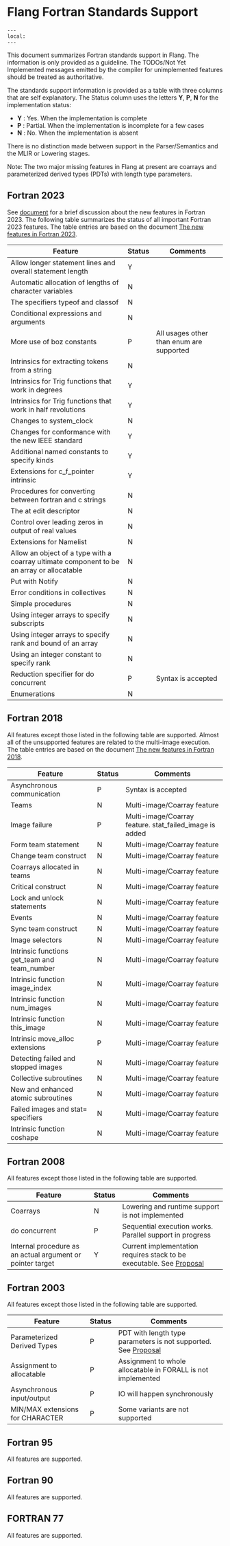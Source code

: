 <!--===- docs/FortranStandardsSupport.md

   Part of the LLVM Project, under the Apache License v2.0 with LLVM Exceptions.
   See https://llvm.org/LICENSE.txt for license information.
   SPDX-License-Identifier: Apache-2.0 WITH LLVM-exception

-->

# Flang Fortran Standards Support

```{contents}
---
local:
---
```

This document summarizes Fortran standards support in Flang. The information is only provided as a guideline. The
TODOs/Not Yet Implemented messages emitted by the compiler for unimplemented features should be treated as authoritative.

The standards support information is provided as a table with three columns that are self explanatory.
The Status column uses the letters **Y**, **P**, **N** for the implementation status:
- **Y** : Yes. When the implementation is complete
- **P** : Partial. When the implementation is incomplete for a few cases
- **N** : No. When the implementation is absent

There is no distinction made between support in the Parser/Semantics and the MLIR or Lowering stages.

Note: The two major missing features in Flang at present are coarrays and parameterized derived types (PDTs) with length type parameters.


## Fortran 2023
See [document](F202X.md) for a brief discussion about the new features in Fortran 2023. The following table summarizes the
status of all important Fortran 2023 features. The table entries are based on the document [The new features in Fortran 2023](https://wg5-fortran.org/N2201-N2250/N2212.pdf).

| Feature                                                    | Status | Comments                                                |
|------------------------------------------------------------|--------|---------------------------------------------------------|
| Allow longer statement lines and overall statement length  | Y      | |
| Automatic allocation of lengths of character variables     | N      | |
| The specifiers typeof and classof                          | N      | |
| Conditional expressions and arguments                      | N      | |
| More use of boz constants                                  | P      | All usages other than enum are supported |
| Intrinsics for extracting tokens from a string             | N      | |
| Intrinsics for Trig functions that work in degrees         | Y      | |
| Intrinsics for Trig functions that work in half revolutions| Y      | |
| Changes to system_clock                                    | N      | |
| Changes for conformance with the new IEEE standard         | Y      | |
| Additional named constants to specify kinds                | Y      | |
| Extensions for c_f_pointer intrinsic                       | Y      | |
| Procedures for converting between fortran and c strings    | N      | |
| The at edit descriptor                                     | N      | |
| Control over leading zeros in output of real values        | N      | |
| Extensions for Namelist                                    | N      | |
| Allow an object of a type with a coarray ultimate component to be an array or allocatable | N | |
| Put with Notify                                            | N      | |
| Error conditions in collectives                            | N      | |
| Simple procedures                                          | N      | |
| Using integer arrays to specify subscripts                 | N      | |
| Using integer arrays to specify rank and bound of an array | N      | |
| Using an integer constant to specify rank                  | N      | |
| Reduction specifier for do concurrent                      | P      | Syntax is accepted |
| Enumerations                                               | N      | |

## Fortran 2018
All features except those listed in the following table are supported. Almost all of the unsupported features are related to
the multi-image execution. The table entries are based on the document [The new features in Fortran 2018](https://wg5-fortran.org/N2151-N2200/ISO-IECJTC1-SC22-WG5_N2161_The_New_Features_of_Fortran_2018.pdf).

| Feature                                                    | Status | Comments                                                |
|------------------------------------------------------------|--------|---------------------------------------------------------|
| Asynchronous communication                                 | P      | Syntax is accepted |
| Teams                                                      | N      | Multi-image/Coarray feature |
| Image failure                                              | P      | Multi-image/Coarray feature. stat_failed_image is added |
| Form team statement                                        | N      | Multi-image/Coarray feature |
| Change team construct                                      | N      | Multi-image/Coarray feature |
| Coarrays allocated in teams                                | N      | Multi-image/Coarray feature |
| Critical construct                                         | N      | Multi-image/Coarray feature |
| Lock and unlock statements                                 | N      | Multi-image/Coarray feature |
| Events                                                     | N      | Multi-image/Coarray feature |
| Sync team construct                                        | N      | Multi-image/Coarray feature |
| Image selectors                                            | N      | Multi-image/Coarray feature |
| Intrinsic functions get_team 	and team_number              | N      | Multi-image/Coarray feature |
| Intrinsic function image_index                             | N      | Multi-image/Coarray feature |
| Intrinsic function num_images                              | N      | Multi-image/Coarray feature |
| Intrinsic function this_image                              | N      | Multi-image/Coarray feature |
| Intrinsic move_alloc extensions                            | P      | Multi-image/Coarray feature |
| Detecting failed and stopped images                        | N      | Multi-image/Coarray feature |
| Collective subroutines                                     | N      | Multi-image/Coarray feature |
| New and enhanced atomic subroutines                        | N      | Multi-image/Coarray feature |
| Failed images and stat= specifiers                         | N      | Multi-image/Coarray feature |
| Intrinsic function coshape                                 | N      | Multi-image/Coarray feature |

## Fortran 2008
All features except those listed in the following table are supported.

| Feature                                                    | Status | Comments                                                |
|------------------------------------------------------------|--------|---------------------------------------------------------|
| Coarrays                                                   | N      | Lowering and runtime support is not implemented         |
| do concurrent                                              | P      | Sequential execution works. Parallel support in progress|
| Internal procedure as an actual argument or pointer target | Y      | Current implementation requires stack to be executable. See [Proposal](InternalProcedureTrampolines.md) |

## Fortran 2003
All features except those listed in the following table are supported.

| Feature                                                    | Status | Comments                                                |
|------------------------------------------------------------|--------|---------------------------------------------------------|
| Parameterized Derived Types                                | P      | PDT with length type parameters is not supported. See [Proposal](ParameterizedDerivedTypes.md) |
| Assignment to allocatable                                  | P      | Assignment to whole allocatable in FORALL is not implemented       |
| Asynchronous input/output                                  | P      | IO will happen synchronously                            |
| MIN/MAX extensions for CHARACTER                           | P      | Some variants are not supported                         |

## Fortran 95
All features are supported.

## Fortran 90
All features are supported.

## FORTRAN 77
All features are supported.
